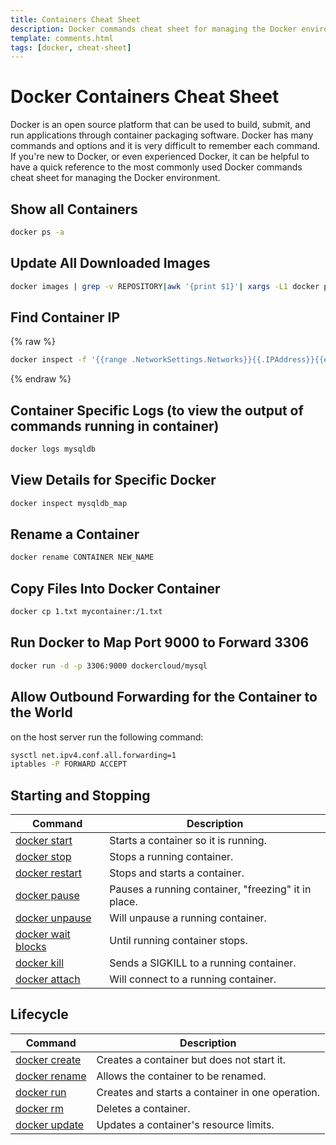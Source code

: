 ```yaml
---
title: Containers Cheat Sheet
description: Docker commands cheat sheet for managing the Docker environment. Docker is an open source platform that can be used to build, submit, and run applications through container
template: comments.html
tags: [docker, cheat-sheet]
---
```


# Docker Containers Cheat Sheet

Docker is an open source platform that can be used to build, submit, and run applications through container packaging software. Docker has many commands and options and it is very difficult to remember each command. If you're new to Docker, or even experienced Docker, it can be helpful to have a quick reference to the most commonly used Docker commands cheat sheet for managing the Docker environment.

## Show all Containers

```bash
docker ps -a
```

## Update All Downloaded Images

```bash
docker images | grep -v REPOSITORY|awk '{print $1}'| xargs -L1 docker pull
```

## Find Container IP

{% raw %}

```bash
docker inspect -f '{{range .NetworkSettings.Networks}}{{.IPAddress}}{{end}}' container_name_or_id
```

{% endraw %}

## Container Specific Logs (to view the output of commands running in container)

```bash
docker logs mysqldb
```

## View Details for Specific Docker

```bash
docker inspect mysqldb_map
```

## Rename a Container

```bash
docker rename CONTAINER NEW_NAME
```

## Copy Files Into Docker Container

```bash
docker cp 1.txt mycontainer:/1.txt
```

## Run Docker to Map Port 9000 to Forward 3306

```bash
docker run -d -p 3306:9000 dockercloud/mysql
```

## Allow Outbound Forwarding for the Container to the World

on the host server run the following command:

```bash
sysctl net.ipv4.conf.all.forwarding=1
iptables -P FORWARD ACCEPT
```

## Starting and Stopping

| Command                               | Description                                         |
| ------------------------------------- | --------------------------------------------------- |
| [docker start][docker-start-url]      | Starts a container so it is running.                |
| [docker stop][docker-stop-url]        | Stops a running container.                          |
| [docker restart][docker-restart-url]  | Stops and starts a container.                       |
| [docker pause][docker-pause-url]      | Pauses a running container, "freezing" it in place. |
| [docker unpause][docker-unpause-url]  | Will unpause a running container.                   |
| [docker wait blocks][docker-wait-url] | Until running container stops.                      |
| [docker kill][docker-kill-url]        | Sends a SIGKILL to a running container.             |
| [docker attach][docker-attach-url]    | Will connect to a running container.                |

[docker-start-url]: https://docs.docker.com/engine/reference/commandline/start/
[docker-stop-url]: https://docs.docker.com/engine/reference/commandline/stop/
[docker-restart-url]: https://docs.docker.com/engine/reference/commandline/restart/
[docker-pause-url]: https://docs.docker.com/engine/reference/commandline/pause/
[docker-unpause-url]: https://docs.docker.com/engine/reference/commandline/unpause/
[docker-wait-url]: https://docs.docker.com/engine/reference/commandline/wait/
[docker-kill-url]: https://docs.docker.com/engine/reference/commandline/kill/
[docker-attach-url]: https://docs.docker.com/engine/reference/commandline/attach/

## Lifecycle

| Command                            | Description                                      |
| ---------------------------------- | ------------------------------------------------ |
| [docker create][docker-create-url] | Creates a container but does not start it.       |
| [docker rename][docker-rename-url] | Allows the container to be renamed.              |
| [docker run][docker-run-url]       | Creates and starts a container in one operation. |
| [docker rm][docker-rm-url]         | Deletes a container.                             |
| [docker update][docker-update-url] | Updates a container's resource limits.           |

<!-- ci test -->

[docker-create-url]: https://docs.docker.com/engine/reference/commandline/create/
[docker-rename-url]: https://docs.docker.com/engine/reference/commandline/rename/
[docker-run-url]: https://docs.docker.com/engine/reference/commandline/run/
[docker-rm-url]: https://docs.docker.com/engine/reference/commandline/rm/
[docker-update-url]: https://docs.docker.com/engine/reference/commandline/update/
